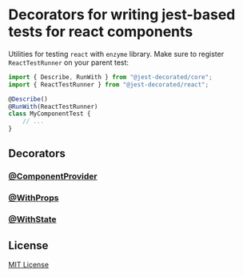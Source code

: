 # Decorators for writing jest-based tests for react components

Utilities for testing `react` with `enzyme` library. Make sure to register `ReactTestRunner` on your parent test:

```typescript
import { Describe, RunWith } from "@jest-decorated/core";
import { ReactTestRunner } from "@jest-decorated/react";

@Describe()
@RunWith(ReactTestRunner)
class MyComponentTest {
    // ...
}
 ```

## Decorators

### [@ComponentProvider](https://github.com/vitalishapovalov/jest-decorated/blob/master/docs/ComponentProvider.md)

### [@WithProps](https://github.com/vitalishapovalov/jest-decorated/blob/master/docs/WithProps.md)

### [@WithState](https://github.com/vitalishapovalov/jest-decorated/blob/master/docs/WithState.md)

## License

[MIT License](https://github.com/vitalishapovalov/jest-decorated/blob/master/LICENSE)
